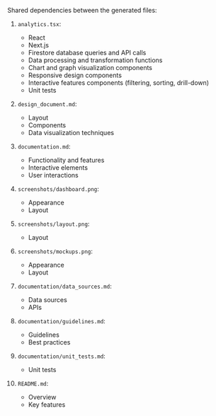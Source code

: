Shared dependencies between the generated files:

1. `analytics.tsx`:
   - React
   - Next.js
   - Firestore database queries and API calls
   - Data processing and transformation functions
   - Chart and graph visualization components
   - Responsive design components
   - Interactive features components (filtering, sorting, drill-down)
   - Unit tests

2. `design_document.md`:
   - Layout
   - Components
   - Data visualization techniques

3. `documentation.md`:
   - Functionality and features
   - Interactive elements
   - User interactions

4. `screenshots/dashboard.png`:
   - Appearance
   - Layout

5. `screenshots/layout.png`:
   - Layout

6. `screenshots/mockups.png`:
   - Appearance
   - Layout

7. `documentation/data_sources.md`:
   - Data sources
   - APIs

8. `documentation/guidelines.md`:
   - Guidelines
   - Best practices

9. `documentation/unit_tests.md`:
   - Unit tests

10. `README.md`:
    - Overview
    - Key features